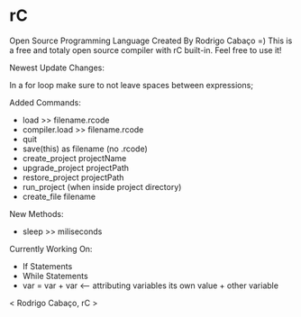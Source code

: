 # rC

Open Source Programming Language Created By Rodrigo Cabaço =) This is a free and totaly open source compiler with rC built-in. Feel free to use it!


Newest Update Changes:

In a for loop make sure to not leave spaces between expressions;

Added Commands:
- load >> filename.rcode
- compiler.load >> filename.rcode
- quit
- save(this) as filename (no .rcode)
- create_project projectName
- upgrade_project projectPath
- restore_project projectPath
- run_project (when inside project directory)
- create_file filename


New Methods:

- sleep >> miliseconds

Currently Working On:

- If Statements
- While Statements
- var = var + var <-- attributing variables its own value + other variable


< Rodrigo Cabaço, rC >
